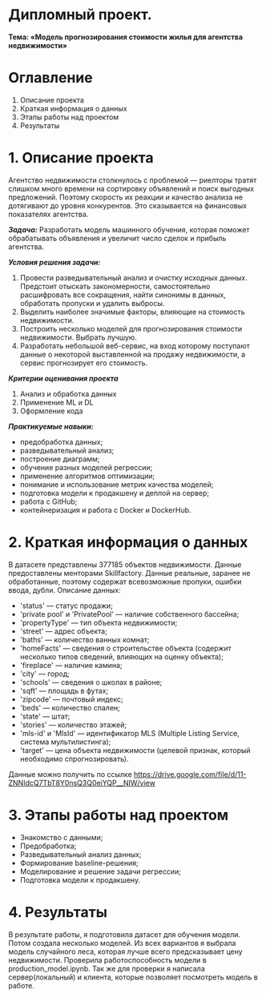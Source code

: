 # __Дипломный проект.__
__Тема: «Модель прогнозирования стоимости жилья для агентства недвижимости»__

# Оглавление
  1. Описание проекта
  2. Краткая информация о данных
  3. Этапы работы над проектом
  4. Результаты


# 1. Описание проекта 
Aгентство недвижимости столкнулось с проблемой — риелторы тратят слишком много времени на сортировку объявлений и поиск выгодных предложений. Поэтому скорость их реакции и качество анализа не дотягивают до уровня конкурентов. Это сказывается на финансовых показателях агентства.

___Задача:___
Разработать модель машинного обучения, которая поможет обрабатывать объявления и увеличит число сделок и прибыль агентства.

___Условия решения задачи:___
1) Провести разведывательный анализ и очистку исходных данных. Предстоит отыскать закономерности, самостоятельно расшифровать все сокращения, найти синонимы в данных, обработать пропуски и удалить выбросы.
2) Выделить наиболее значимые факторы, влияющие на стоимость недвижимости.
3) Построить несколько моделей для прогнозирования стоимости недвижимости. Выбрать лучшую.
4) Разработать небольшой веб-сервис, на вход которому поступают данные о некоторой выставленной на продажу недвижимости, а сервис прогнозирует его стоимость.

___Критерии оценивания проекта___
1) Анализ и обработка данных
2) Применение ML и DL
3) Оформление кода

___Практикуемые навыки:___
- предобработка данных;
- разведывательный анализ;
- построение диаграмм;
- обучение разных моделей регрессии;
- применение алгоритмов оптимизации;
- понимание и использование метрик качества моделей;
- подготовка модели к продакшену и деплой на сервер;
- работа с GitHub;
- контейнеризация и работа с Docker и DockerHub.

# 2. Краткая информация о данных

В датасете представлены 377185 объектов недвижимости. Данные предоставлены менторами Skillfactory. Данные реальные, заранее не обработанные, поэтому содержат всевозможные пропуки, ошибки ввода, дубли.
Описание данных:
* 'status' — статус продажи;
* 'private pool' и 'PrivatePool' — наличие собственного бассейна;
* 'propertyType' — тип объекта недвижимости;
* 'street' — адрес объекта;
* 'baths' — количество ванных комнат;
* 'homeFacts' — сведения о строительстве объекта (содержит несколько типов сведений, влияющих на оценку объекта);
* 'fireplace' — наличие камина;
* 'city' — город;
* 'schools' — сведения о школах в районе;
* 'sqft' — площадь в футах;
* 'zipcode' — почтовый индекс;
* 'beds' — количество спален;
* 'state' — штат;
* 'stories' — количество этажей;
* 'mls-id' и 'MlsId' — идентификатор MLS (Multiple Listing Service, система мультилистинга);
* 'target' — цена объекта недвижимости (целевой признак, который необходимо спрогнозировать).

Данные можно получить по ссылке https://drive.google.com/file/d/11-ZNNIdcQ7TbT8Y0nsQ3Q0eiYQP__NIW/view

# 3. Этапы работы над проектом
* Знакомство с данными;
* Предобработка;
* Разведывательный анализ данных;
* Формирование baseline-решения;
* Моделирование и решение задачи регрессии;
* Подготовка модели к продакшену.

# 4. Результаты
В результате работы, я подготовила датасет для обучения модели. Потом создала несколько моделей. Из всех вариантов я выбрала модель случайного леса, которая лучше всего предсказывает цену недвижимости. Проверила работоспособность модели в production_model.ipynb. Так же для проверки я написала сервер(локальный) и клиента, которые позволяет посмотреть модель в работе.



